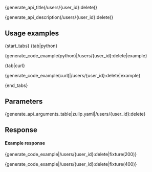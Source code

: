 {generate_api_title(/users/{user_id}:delete)}

{generate_api_description(/users/{user_id}:delete)}

## Usage examples

{start_tabs}
{tab|python}

{generate_code_example(python)|/users/{user_id}:delete|example}

{tab|curl}

{generate_code_example(curl)|/users/{user_id}:delete|example}

{end_tabs}

## Parameters

{generate_api_arguments_table|zulip.yaml|/users/{user_id}:delete}

## Response

#### Example response

{generate_code_example|/users/{user_id}:delete|fixture(200)}

{generate_code_example|/users/{user_id}:delete|fixture(400)}
